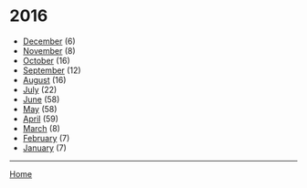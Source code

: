 # 2016

  * [December](./2016-12.md) (6)
  * [November](./2016-11.md) (8)
  * [October](./2016-10.md) (16)
  * [September](./2016-09.md) (12)
  * [August](./2016-08.md) (16)
  * [July](./2016-07.md) (22)
  * [June](./2016-06.md) (58)
  * [May](./2016-05.md) (58)
  * [April](./2016-04.md) (59)
  * [March](./2016-03.md) (8)
  * [February](./2016-02.md) (7)
  * [January](./2016-01.md) (7)

----

[Home](../)
